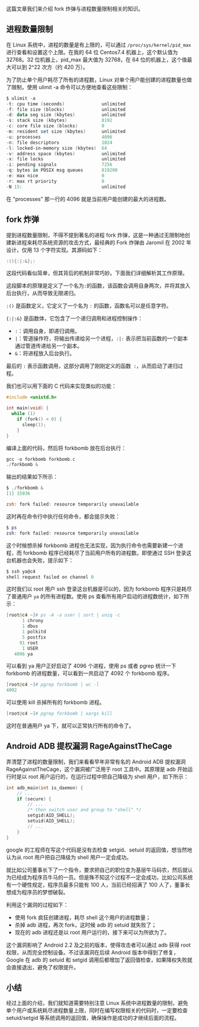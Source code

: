 这篇文章我们来介绍 fork 炸弹与进程数量限制相关的知识。


## 进程数量限制

在 Linux 系统中，进程的数量是有上限的，可以通过 `/proc/sys/kernel/pid_max` 进行查看和设置这个上限。在我的 64 位 Centos7.4 机器上，这个默认值为 32768。32 位机器上，pid_max 最大值为 32768，在 64 位的机器上，这个值最大可以到 2^22 次方（约 420 万）。

为了防止单个用户耗尽了所有的进程数，Linux 对单个用户能创建的进程数量也做了限制，使用 ulimit -a 命令可以方便地查看这些限制：

```powershell
$ ulimit -a
-t: cpu time (seconds)              unlimited
-f: file size (blocks)              unlimited
-d: data seg size (kbytes)          unlimited
-s: stack size (kbytes)             8192
-c: core file size (blocks)         0
-m: resident set size (kbytes)      unlimited
-u: processes                       4096
-n: file descriptors                1024
-l: locked-in-memory size (kbytes)  64
-v: address space (kbytes)          unlimited
-x: file locks                      unlimited
-i: pending signals                 7256
-q: bytes in POSIX msg queues       819200
-e: max nice                        0
-r: max rt priority                 0
-N 15:                              unlimited
```

在 "processes" 那一行的 4096 就是当前用户能创建的最大的进程数。


## fork 炸弹

提到进程数量限制，不得不提到著名的进程 fork 炸弹，这是一种通过无限制地创建新进程来耗尽系统资源的攻击方式，最经典的 Fork 炸弹由 Jaromil 在 2002 年设计，仅用 13 个字符实现。其源码如下：

```powershell
:(){:|:&};:
```

这段代码看似简单，但其背后的机制非常巧妙。下面我们详细解析其工作原理。

这段脚本的原理是定义了一个名为` : `的函数，该函数会调用自身两次，并将其放入后台执行，从而导致无限递归。

`:()` 是函数定义，它定义了一个名为 `:` 的函数，函数名可以是任意字符。

`{:|:&}` 是函数体，它包含了一个递归调用和进程控制操作：

* `:`：调用自身，即递归调用。
* `|`：管道操作符，将输出传递给另一个进程，`:|:` 表示把当前函数的一个副本通过管道传递给另一个副本。
* `&`：将进程放入后台执行。

最后的 `:` 表示函数调用，这部分调用了刚刚定义的函数` :`，从而启动了递归过程。


我们也可以用下面的 C 代码来实现类似的功能：

```c
#include <unistd.h>

int main(void) {
  while (1)
    if (fork() < 0) {
      sleep(1);
    }
}
```

编译上面的代码，然后将 forkbomb 放在后台执行：

```powershell
gcc -o forkbomb forkbomb.c
./forkbomb &
```

输出的结果如下所示：

```powershell
$ ./forkbomb &
[1] 15936

zsh: fork failed: resource temporarily unavailable
```

这时再在命令行中执行任何命令，都会提示失败：

```powershell
$ ps
zsh: fork failed: resource temporarily unavailable
```

这个时候想杀掉  forkbomb 进程也无法实现，因为执行命令也需要新建一个进程，而 forkbomb 程序已经耗尽了当前用户所有的进程数。即使通过 SSH 登录这台机器也会失败，提示如下：

```powershell
$ ssh ya@c4
shell request failed on channel 0
```

这时我们以 root 用户 ssh 登录这台机器是可以的，因为 forkbomb 程序只是耗尽了普通用户 `ya` 的所有进程数。使用 ps 查看所有用户启动的进程数统计，如下所示：

```powershell
[root@c4 ~]# ps -A -o user | sort | uniq -c
      1 chrony
      1 dbus
      1 polkitd
      5 postfix
     91 root
      1 USER
   4096 ya
```

可以看到 ya 用户正好启动了 4096 个进程，使用 ps 或者 pgrep 统计一下 forkbomb 的进程数量，可以看到一共启动了 4092 个 forkbomb 程序。

```powershell
[root@c4 ~]# pgrep forkbomb | wc -l
4092
```

可以使用 kill 杀掉所有的 forkbomb 进程。

```powershell
[root@c4 ~]# pgrep forkbomb | xargs kill
```

这时在普通用户 ya 下，就可以正常执行所有的命令了。



## Android ADB 提权漏洞 RageAgainstTheCage

弄清楚了进程的数量限制，我们来看看早年非常有名的 Android ADB 提权漏洞 RageAgainstTheCage，这个漏洞被广泛用于 root 工具中。其原理是 adb 开始运行时是以 root 用户运行的，在运行过程中把自己降级为 shell 用户，如下所示：

```c
int adb_main(int is_daemon) {
    // ...
    if (secure) {
        // ...
        /* then switch user and group to "shell" */
        setgid(AID_SHELL);
        setuid(AID_SHELL);
        // ...
    }
}
```

google 的工程师在写这个代码是没有去检查 setgid、setuid 的返回值，想当然地认为从 root 用户把自己降级为 shell 用户一定会成功。

就比如公司董事长下了一个指令，要求把自己的职位变为基层牛马码农，然后就认为已经成为程序员牛马的一员。但是殊不知这个过程不一定会成功，比如公司系统有一个硬性规定，程序员最多只能有 100 人，当前已经招满了 100 人了，董事长想成为程序员的梦想破裂。

利用这个漏洞的过程如下：

- 使用 fork 疯狂创建进程，耗尽 shell 这个用户的进程数量；
- 杀掉 adb 进程，再次 fork，这时候 adb 的 setuid 就失败了；
- 现在的 adb 进程还是以 root 用户运行的，接下来可以为所欲为了。


这个漏洞影响了 Android 2.2 及之前的版本，使得攻击者可以通过 adb 获得 root 权限，从而完全控制设备。不过该漏洞在后续 Android 版本中得到了修复，Google 在 adb 的 setuid 和 setgid 调用后都增加了返回值检查，如果降权失败就会直接退出，避免了权限提升。


## 小结

经过上面的介绍，我们就知道需要特别注意 Linux 系统中进程数量的限制，避免单个用户或系统耗尽进程数量上限，同时在编写权限相关的代码时，一定要检查 setuid/setgid 等系统调用的返回值，确保操作是成功的才继续后面的流程。

